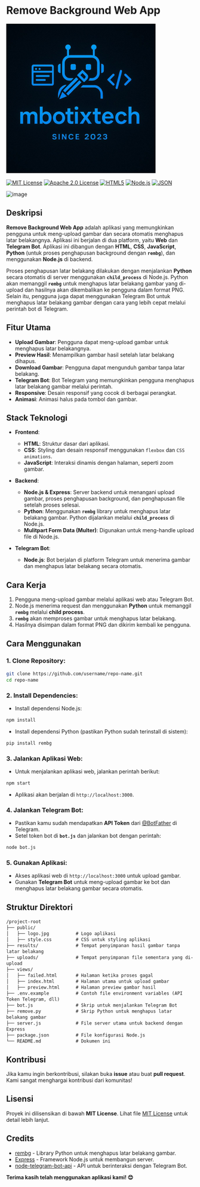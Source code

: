 
# Remove Background Web App

<img src="public/logo.jpg" alt="Logo" width="400">


[![MIT License](https://img.shields.io/badge/License-MIT-blue)](https://opensource.org/licenses/MIT)
[![Apache 2.0 License](https://img.shields.io/badge/License-Apache%202.0-orange)](https://opensource.org/licenses/Apache-2.0)
[![HTML5](https://img.shields.io/badge/HTML5-red)](https://www.w3.org/html/)
[![Node.js](https://img.shields.io/badge/Node.js-green)](https://nodejs.org/)
[![JSON](https://img.shields.io/badge/JSON-black)](https://www.json.org/)

<img src="https://github.com/user-attachments/assets/d7810258-b64f-4a70-bbe5-7bf25f67540b" alt="image" width="400">

## Deskripsi

**Remove Background Web App** adalah aplikasi yang memungkinkan pengguna untuk meng-upload gambar dan secara otomatis menghapus latar belakangnya. Aplikasi ini berjalan di dua platform, yaitu **Web** dan **Telegram Bot**. Aplikasi ini dibangun dengan **HTML**, **CSS**, **JavaScript**, **Python** (untuk proses penghapusan background dengan **`rembg`**), dan menggunakan **Node.js** di backend.

Proses penghapusan latar belakang dilakukan dengan menjalankan **Python** secara otomatis di server menggunakan **`child_process`** di Node.js. Python akan memanggil **`rembg`** untuk menghapus latar belakang gambar yang di-upload dan hasilnya akan dikembalikan ke pengguna dalam format PNG. Selain itu, pengguna juga dapat menggunakan Telegram Bot untuk menghapus latar belakang gambar dengan cara yang lebih cepat melalui perintah bot di Telegram.

## Fitur Utama
- **Upload Gambar**: Pengguna dapat meng-upload gambar untuk menghapus latar belakangnya.
- **Preview Hasil**: Menampilkan gambar hasil setelah latar belakang dihapus.
- **Download Gambar**: Pengguna dapat mengunduh gambar tanpa latar belakang.
- **Telegram Bot**: Bot Telegram yang memungkinkan pengguna menghapus latar belakang gambar melalui perintah.
- **Responsive**: Desain responsif yang cocok di berbagai perangkat.
- **Animasi**: Animasi halus pada tombol dan gambar.

## Stack Teknologi
- **Frontend**:
  - **HTML**: Struktur dasar dari aplikasi.
  - **CSS**: Styling dan desain responsif menggunakan `flexbox` dan `CSS animations`.
  - **JavaScript**: Interaksi dinamis dengan halaman, seperti zoom gambar.
  
- **Backend**:
  - **Node.js & Express**: Server backend untuk menangani upload gambar, proses penghapusan background, dan penghapusan file setelah proses selesai.
  - **Python**: Menggunakan **`rembg`** library untuk menghapus latar belakang gambar. Python dijalankan melalui **`child_process`** di Node.js.
  - **Mulitpart Form Data (Multer)**: Digunakan untuk meng-handle upload file di Node.js.
  
- **Telegram Bot**:
  - **Node.js**: Bot berjalan di platform Telegram untuk menerima gambar dan menghapus latar belakang secara otomatis.

## Cara Kerja
1. Pengguna meng-upload gambar melalui aplikasi web atau Telegram Bot.
2. Node.js menerima request dan menggunakan **Python** untuk memanggil **`rembg`** melalui **child process**.
3. **`rembg`** akan memproses gambar untuk menghapus latar belakang.
4. Hasilnya disimpan dalam format PNG dan dikirim kembali ke pengguna.

## Cara Menggunakan

### 1. **Clone Repository**:
```bash
git clone https://github.com/username/repo-name.git
cd repo-name
```

### 2. **Install Dependencies**:
- Install dependensi Node.js:
```bash
npm install
```

- Install dependensi Python (pastikan Python sudah terinstall di sistem):
```bash
pip install rembg
```

### 3. **Jalankan Aplikasi Web**:
- Untuk menjalankan aplikasi web, jalankan perintah berikut:
```bash
npm start
```
- Aplikasi akan berjalan di `http://localhost:3000`.

### 4. **Jalankan Telegram Bot**:
- Pastikan kamu sudah mendapatkan **API Token** dari [@BotFather](https://core.telegram.org/bots#botfather) di Telegram.
- Setel token bot di **`bot.js`** dan jalankan bot dengan perintah:
```bash
node bot.js
```

### 5. **Gunakan Aplikasi**:
- Akses aplikasi web di `http://localhost:3000` untuk upload gambar.
- Gunakan **Telegram Bot** untuk meng-upload gambar ke bot dan menghapus latar belakang gambar secara otomatis.

## Struktur Direktori

```
/project-root
├── public/
│   ├── logo.jpg          # Logo aplikasi
│   ├── style.css         # CSS untuk styling aplikasi
├── results/              # Tempat penyimpanan hasil gambar tanpa latar belakang
├── uploads/              # Tempat penyimpanan file sementara yang di-upload
├── views/
│   ├── failed.html       # Halaman ketika proses gagal
│   ├── index.html        # Halaman utama untuk upload gambar
│   ├── preview.html      # Halaman preview gambar hasil
├── .env.example          # Contoh file environment variables (API Token Telegram, dll)
├── bot.js                # Skrip untuk menjalankan Telegram Bot
├── remove.py             # Skrip Python untuk menghapus latar belakang gambar
├── server.js             # File server utama untuk backend dengan Express
├── package.json          # File konfigurasi Node.js
└── README.md             # Dokumen ini
```

## Kontribusi
Jika kamu ingin berkontribusi, silakan buka **issue** atau buat **pull request**. Kami sangat menghargai kontribusi dari komunitas!

## Lisensi
Proyek ini dilisensikan di bawah **MIT License**. Lihat file [MIT License](./LICENSE) untuk detail lebih lanjut.

## Credits
- [rembg](https://github.com/danielgatis/rembg) - Library Python untuk menghapus latar belakang gambar.
- [Express](https://expressjs.com/) - Framework Node.js untuk membangun server.
- [node-telegram-bot-api](https://github.com/yagop/node-telegram-bot-api) - API untuk berinteraksi dengan Telegram Bot.

**Terima kasih telah menggunakan aplikasi kami! 😊**
